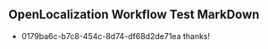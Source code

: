 ## OpenLocalization Workflow Test MarkDown
* 0179ba6c-b7c8-454c-8d74-df68d2de71ea thanks!

<!--HONumber=Jul16_HO3-->


